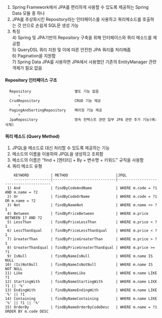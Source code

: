 1. Spring Framework에서 JPA를 편리하게 사용할 수 있도록 제공하는 Spring Data 모듈 중 하나  
2. JPA를 추상화시킨 Repository라는 인터페이스를 사용하고 쿼리메소드를 호출하는 것 만으로 손쉽게 SQL문 생성 가능  
3. 특징  
   4) Spring 및 JPA기반의 Repository 구축을 위해 인터페이스와 쿼리 메소드를 제공함  
   5) QueryDSL 쿼리 지원 및 이에 따른 안전한 JPA 쿼리를 처리해줌  
   6) Pagination을 지원함  
   7) Spring Data JPA를 사용하면 JPA에서 사용했던 기존의 EntityManager 관련 객체가 필요 없음


#### Repository 인터페이스 구조
      Repository                    별도 기능 없음  
          ↑  
      CrudRepository                CRUD 기능 제공  
          ↑  
      PagingAndSortingRepository    페이징 기능 제공  
          ↑  
      JpaRepository                 영속 컨텍스트 관련 일부 JPA 관련 추가 기능(예: 삭제)


#### 쿼리 메소드 (Query Method) ##  
1. JPQL을 메소드로 대신 처리할 수 있도록 제공하는 기능  
2. 메소드의 이름을 이용하여 JPQL을 생성하고 조회함  
3. 메소드의 이름은 "find + \[엔티티\] + By + 변수명 + 키워드" 규칙을 사용함  
4. 쿼리 메소드 유형

```
    KEYWORD          | METHOD                      |JPQL  
    -----------------|-----------------------------|---------------------------------------  
 1) And              | findByCodeAndName           | WHERE m.code = ?1 AND m.name = ?2  
 2) Or               | findByCodeOrName            | WHERE m.code = ?1 OR m.name = ?2  
 3) Not              | findByNameNot               | WHERE m.name <> ?1  
 4) Between          | findByPriceBetween          | WHERE m.price BETWEEN 1? AND ?2  
 5) LessThan         | findByPriceLessThan         | WHERE m.price < ?1  
 6) LessThanEqual    | findByPriceLessThanEqual    | WHERE m.price < ?1  
 7) GreaterThan      | findByPriceGreaterThan      | WHERE m.price > ?1  
 8) GreaterThanEqual | findByPriceGreaterThanEqual | WHERE m.price >= ?1  
 9) IsNull           | findByNameIsNull            | WHERE m.name IS NULL  
10) (Is)NotNull      | findByNameIsNotNull         | WHERE m.name IS NOT NULL  
11) Like             | findByNameLike              | WHERE m.name LIKE ?1  
12) StartingWith     | findByNameStartingWith      | WHERE m.name LIKE ?1 || '%'  
13) EndingWith       | findByNameEndingWith        | WHERE m.name LIKE '%' || ?1  
14) Containing       | findByNameContaining        | WHERE m.name LIKE '%' || ?1 || '%' 
15) OrderBy          | findByNameOrderByCodeDesc   | WHERE m.name = ?1 ORDER BY m.code DESC
```